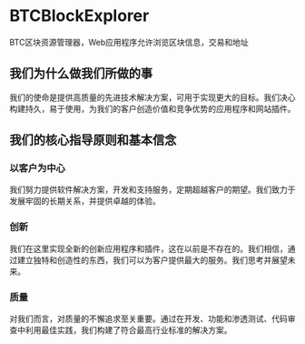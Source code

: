 # 

# BTCBlockExplorer

BTC区块资源管理器，Web应用程序允许浏览区块信息，交易和地址

## 我们为什么做我们所做的事

我们的使命是提供高质量的先进技术解决方案，可用于实现更大的目标。我们决心构建持久，易于使用，为我们的客户创造价值和竞争优势的应用程序和网站插件。

## 我们的核心指导原则和基本信念

### 以客户为中心

我们努力提供软件解决方案，开发和支持服务，定期超越客户的期望。我们致力于发展牢固的长期关系，并提供卓越的体验。

### 创新

我们在这里实现全新的创新应用程序和插件，这在以前是不存在的。我们相信，通过建立独特和创造性的东西，我们可以为客户提供最大的服务。我们思考并展望未来。

### 质量

对我们而言，对质量的不懈追求至关重要。通过在开发、功能和渗透测试、代码审查中利用最佳实践，我们构建了符合最高行业标准的解决方案。


